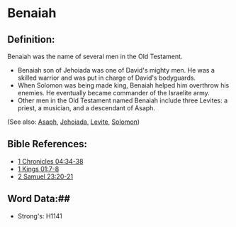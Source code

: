 # Benaiah #

## Definition: ##

Benaiah was the name of several men in the Old Testament.

* Benaiah son of Jehoiada was one of David's mighty men. He was a skilled warrior and was put in charge of David's bodyguards.
* When Solomon was being made king, Benaiah helped him overthrow his enemies. He eventually became commander of the Israelite army.
* Other men in the Old Testament named Benaiah include three Levites: a priest, a musician, and a descendant of Asaph.

(See also: [Asaph](../other/asaph.md), [Jehoiada](../other/jehoiada.md), [Levite](../other/levite.md), [Solomon](../other/solomon.md))

## Bible References: ##

* [1 Chronicles 04:34-38](rc://en/tn/help/1ch/04/34)
* [1 Kings 01:7-8](rc://en/tn/help/1ki/01/07)
* [2 Samuel 23:20-21](rc://en/tn/help/2sa/23/20)

## Word Data:##

* Strong's: H1141

